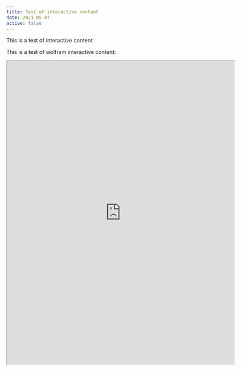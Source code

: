 ```yaml
---
title: Test of interactive content
date: 2021-05-07
active: false
---
```


This is a test of interactive content

<!--more-->

This is a test of wolfram interactive content:

<iframe src="https://www.wolframcloud.com/obj/a7e1cc4d-57aa-4ea6-8613-6e0fbec53958?_embed=iframe" width="600" height="800"></iframe>
